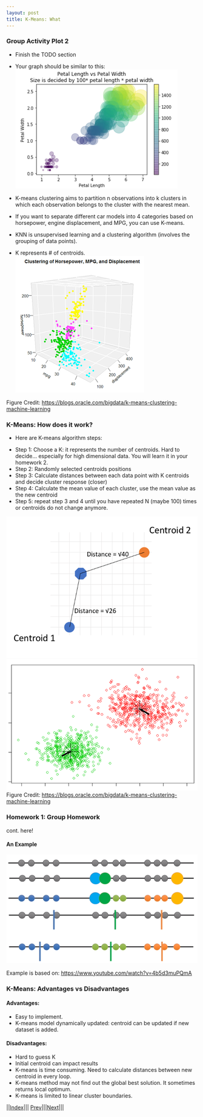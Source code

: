 ```yaml
---
layout: post
title: K-Means: What
---
```


### Group Activity Plot 2
- Finish the TODO section
- Your graph should be similar to this:
![](gap2.png)

- K-means clustering aims to partition n observations into k clusters in which each observation belongs to the cluster with the nearest mean.
- If you want to separate different car models into 4 categories based on horsepower, engine displacement, and MPG, you can use K-means.
- KNN is unsupervised learning and a clustering algorithm (involves the grouping of data points). 
- K represents # of centroids.
![](k-means.png)

Figure Credit: <https://blogs.oracle.com/bigdata/k-means-clustering-machine-learning>

### K-Means: How does it work?
- Here are K-means algorithm steps:
* Step 1: Choose a K: it represents the number of centroids. Hard to decide… especially for high dimensional data. You will learn it in your homework 2.
* Step 2: Randomly selected centroids positions
* Step 3: Calculate distances between each data point with K centroids and decide cluster response (closer)
* Step 4: Calculate the mean value of each cluster, use the mean value as the new centroid
* Step 5: repeat step 3 and 4 until you have repeated N (maybe 100) times or centroids do not change anymore.

![](km3.png)
![](km4.png)
Figure Credit: <https://blogs.oracle.com/bigdata/k-means-clustering-machine-learning>

### Homework 1: Group Homework

cont. here!

#### An Example
![](k-means2.png)

Example is based on: https://www.youtube.com/watch?v=4b5d3muPQmA

### K-Means: Advantages vs Disadvantages
#### Advantages:
- Easy to implement.
- K-means model dynamically updated: centroid can be updated if new dataset is added.

#### Disadvantages:
- Hard to guess K
- Initial centroid can impact results
- K-means is time consuming. Need to calculate distances between new centroid in every loop.
- K-means method may not find out the global best solution. It sometimes returns local optimum.
- K-means is limited to linear cluster boundaries.

||[Index](../../../)||| [Prev](../../)|||[Next](k-part2)|||
